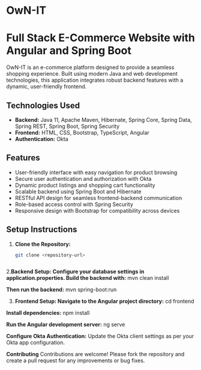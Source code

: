 # OwN-IT

# Full Stack E-Commerce Website with Angular and Spring Boot
OwN-IT is an e-commerce platform designed to provide a seamless shopping experience. Built using modern Java and web development technologies, this application integrates robust backend features with a dynamic, user-friendly frontend.

## Technologies Used

- **Backend:** Java 11, Apache Maven, Hibernate, Spring Core, Spring Data, Spring REST, Spring Boot, Spring Security
- **Frontend:** HTML, CSS, Bootstrap, TypeScript, Angular
- **Authentication:** Okta

## Features

- User-friendly interface with easy navigation for product browsing
- Secure user authentication and authorization with Okta
- Dynamic product listings and shopping cart functionality
- Scalable backend using Spring Boot and Hibernate
- RESTful API design for seamless frontend-backend communication
- Role-based access control with Spring Security
- Responsive design with Bootstrap for compatibility across devices

## Setup Instructions

1. **Clone the Repository:**
   ```bash
   git clone <repository-url>



2.**Backend Setup: Configure your database settings in application.properties. Build the backend with:**
   mvn clean install

**Then run the backend:**
mvn spring-boot:run

3. **Frontend Setup:
Navigate to the Angular project directory:**
cd frontend

**Install dependencies:**
npm install

 **Run the Angular development server:**
    ng serve

**Configure Okta Authentication:**
   Update the Okta client settings as per your Okta app configuration.

**Contributing**
Contributions are welcome! Please fork the repository and create a pull request for any improvements or bug fixes.




